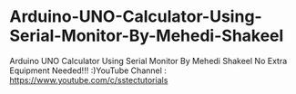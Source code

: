 # Arduino-UNO-Calculator-Using-Serial-Monitor-By-Mehedi-Shakeel
Arduino UNO Calculator Using Serial Monitor By Mehedi Shakeel  No Extra Equipment Needed!!! :)YouTube Channel : https://www.youtube.com/c/sstectutorials
